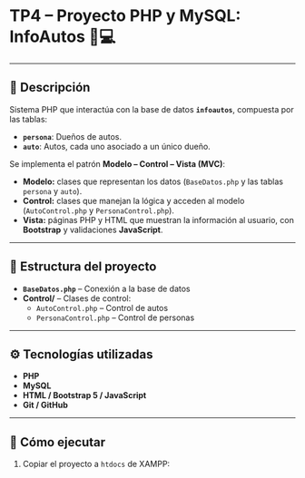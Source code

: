 # TP4 – Proyecto PHP y MySQL: InfoAutos 🚗💻
---

## 📖 Descripción

Sistema PHP que interactúa con la base de datos **`infoautos`**, compuesta por las tablas:

- **`persona`**: Dueños de autos.  
- **`auto`**: Autos, cada uno asociado a un único dueño.  

Se implementa el patrón **Modelo – Control – Vista (MVC)**:

- **Modelo:** clases que representan los datos (`BaseDatos.php` y las tablas `persona` y `auto`).  
- **Control:** clases que manejan la lógica y acceden al modelo (`AutoControl.php` y `PersonaControl.php`).  
- **Vista:** páginas PHP y HTML que muestran la información al usuario, con **Bootstrap** y validaciones **JavaScript**.  

---

## 📂 Estructura del proyecto

- **`BaseDatos.php`** – Conexión a la base de datos  
- **Control/** – Clases de control:
  - `AutoControl.php` – Control de autos  
  - `PersonaControl.php` – Control de personas  


---

## ⚙️ Tecnologías utilizadas

- **PHP**  
- **MySQL**  
- **HTML / Bootstrap 5 / JavaScript**  
- **Git / GitHub**  

---

## 🚀 Cómo ejecutar

1. Copiar el proyecto a `htdocs` de XAMPP:  